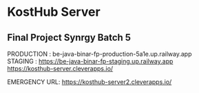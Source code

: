 # KostHub Server
## Final Project Synrgy Batch 5

PRODUCTION : be-java-binar-fp-production-5a1e.up.railway.app <br>
STAGING : https://be-java-binar-fp-staging.up.railway.app  <br>
https://kosthub-server.cleverapps.io/ <br>

EMERGENCY URL: https://kosthub-server2.cleverapps.io/



